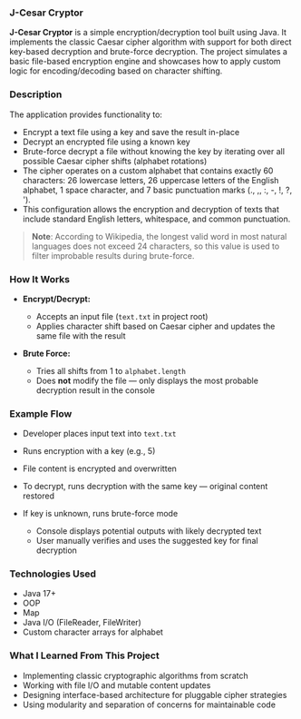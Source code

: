 ### J-Cesar Cryptor

**J-Cesar Cryptor** is a simple encryption/decryption tool built using Java. It implements the classic Caesar cipher algorithm with support for both direct key-based decryption and brute-force decryption. The project simulates a basic file-based encryption engine and showcases how to apply custom logic for encoding/decoding based on character shifting.

### Description

The application provides functionality to:

* Encrypt a text file using a key and save the result in-place
* Decrypt an encrypted file using a known key
* Brute-force decrypt a file without knowing the key by iterating over all possible Caesar cipher shifts (alphabet rotations)
* The cipher operates on a custom alphabet that contains exactly 60 characters: 26 lowercase letters, 26 uppercase letters of the English alphabet, 1 space character, and 7 basic punctuation marks (., ,, :, -, !, ?, ').
* This configuration allows the encryption and decryption of texts that include standard English letters, whitespace, and common punctuation.

> **Note**: According to Wikipedia, the longest valid word in most natural languages does not exceed 24 characters, so this value is used to filter improbable results during brute-force.

### How It Works

* **Encrypt/Decrypt:**

  * Accepts an input file (`text.txt` in project root)
  * Applies character shift based on Caesar cipher and updates the same file with the result
* **Brute Force:**

  * Tries all shifts from 1 to `alphabet.length`
  * Does **not** modify the file — only displays the most probable decryption result in the console

### Example Flow

* Developer places input text into `text.txt`
* Runs encryption with a key (e.g., 5)
* File content is encrypted and overwritten
* To decrypt, runs decryption with the same key — original content restored
* If key is unknown, runs brute-force mode

  * Console displays potential outputs with likely decrypted text
  * User manually verifies and uses the suggested key for final decryption

### Technologies Used

* Java 17+
* OOP
* Map
* Java I/O (FileReader, FileWriter)
* Custom character arrays for alphabet

### What I Learned From This Project

* Implementing classic cryptographic algorithms from scratch
* Working with file I/O and mutable content updates
* Designing interface-based architecture for pluggable cipher strategies
* Using modularity and separation of concerns for maintainable code
